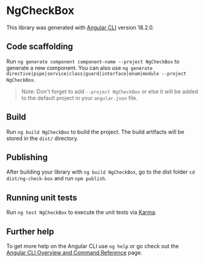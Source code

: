 # NgCheckBox

This library was generated with [Angular CLI](https://github.com/angular/angular-cli) version 18.2.0.

## Code scaffolding

Run `ng generate component component-name --project NgCheckBox` to generate a new component. You can also use `ng generate directive|pipe|service|class|guard|interface|enum|module --project NgCheckBox`.
> Note: Don't forget to add `--project NgCheckBox` or else it will be added to the default project in your `angular.json` file. 

## Build

Run `ng build NgCheckBox` to build the project. The build artifacts will be stored in the `dist/` directory.

## Publishing

After building your library with `ng build NgCheckBox`, go to the dist folder `cd dist/ng-check-box` and run `npm publish`.

## Running unit tests

Run `ng test NgCheckBox` to execute the unit tests via [Karma](https://karma-runner.github.io).

## Further help

To get more help on the Angular CLI use `ng help` or go check out the [Angular CLI Overview and Command Reference](https://angular.dev/tools/cli) page.
